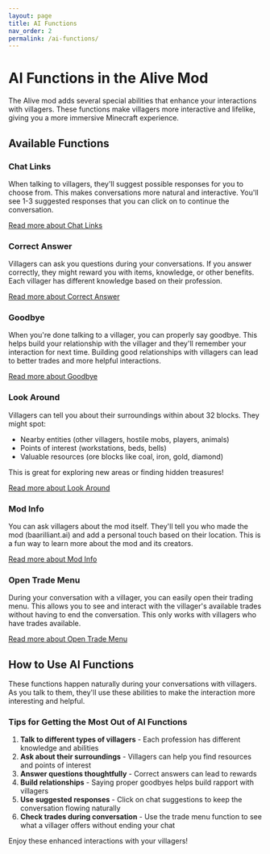 ```yaml
---
layout: page
title: AI Functions
nav_order: 2
permalink: /ai-functions/
---
```


# AI Functions in the Alive Mod

The Alive mod adds several special abilities that enhance your interactions with villagers. These functions make villagers more interactive and lifelike, giving you a more immersive Minecraft experience.

## Available Functions

### Chat Links

When talking to villagers, they'll suggest possible responses for you to choose from. This makes conversations more natural and interactive. You'll see 1-3 suggested responses that you can click on to continue the conversation.

[Read more about Chat Links](functions/CHAT_LINKS.html)

### Correct Answer

Villagers can ask you questions during your conversations. If you answer correctly, they might reward you with items, knowledge, or other benefits. Each villager has different knowledge based on their profession.

[Read more about Correct Answer](functions/CORRECT_ANSWER.html)

### Goodbye

When you're done talking to a villager, you can properly say goodbye. This helps build your relationship with the villager and they'll remember your interaction for next time. Building good relationships with villagers can lead to better trades and more helpful interactions.

[Read more about Goodbye](functions/GOODBYE.html)

### Look Around

Villagers can tell you about their surroundings within about 32 blocks. They might spot:

- Nearby entities (other villagers, hostile mobs, players, animals)
- Points of interest (workstations, beds, bells)
- Valuable resources (ore blocks like coal, iron, gold, diamond)

This is great for exploring new areas or finding hidden treasures!

[Read more about Look Around](functions/LOOK_AROUND.html)

### Mod Info

You can ask villagers about the mod itself. They'll tell you who made the mod (baarilliant.ai) and add a personal touch based on their location. This is a fun way to learn more about the mod and its creators.

[Read more about Mod Info](functions/MOD_INFO.html)

### Open Trade Menu

During your conversation with a villager, you can easily open their trading menu. This allows you to see and interact with the villager's available trades without having to end the conversation. This only works with villagers who have trades available.

[Read more about Open Trade Menu](functions/OPEN_TRADE.html)

## How to Use AI Functions

These functions happen naturally during your conversations with villagers. As you talk to them, they'll use these abilities to make the interaction more interesting and helpful.

### Tips for Getting the Most Out of AI Functions

1. **Talk to different types of villagers** - Each profession has different knowledge and abilities
2. **Ask about their surroundings** - Villagers can help you find resources and points of interest
3. **Answer questions thoughtfully** - Correct answers can lead to rewards
4. **Build relationships** - Saying proper goodbyes helps build rapport with villagers
5. **Use suggested responses** - Click on chat suggestions to keep the conversation flowing naturally
6. **Check trades during conversation** - Use the trade menu function to see what a villager offers without ending your chat

Enjoy these enhanced interactions with your villagers!
